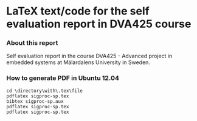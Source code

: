 LaTeX text/code for the self evaluation report in DVA425 course
===============================================================

### About this report
Self evaluation report in the course DVA425 - Advanced project in embedded
systems at Mälardalens University in Sweden.

### How to generate PDF in Ubuntu 12.04

```
cd \directory\with\.tex\file
pdflatex sigproc-sp.tex
bibtex sigproc-sp.aux
pdflatex sigproc-sp.tex
pdflatex sigproc-sp.tex
```
